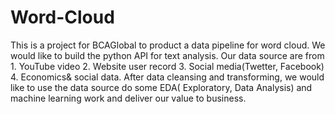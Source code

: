 # Word-Cloud
This is a project for BCAGlobal to product a data pipeline for word cloud.
We would like to build the python API for text analysis. Our data source are from 1. YouTube video 2. Website user record 3. Social media(Twetter, Facebook) 4. Economics& social data. After data cleansing and transforming, we would like to use the data source do some EDA( Exploratory, Data Analysis) and machine learning work and deliver our value to business.

